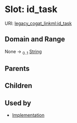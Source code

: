 
# Slot: id_task



URI: [legacy_cogat_linkml:id_task](https://w3id.org/rwblair/legacy-cogat-linkml/id_task)


## Domain and Range

None &#8594;  <sub>0..1</sub> [String](types/String.md)

## Parents


## Children


## Used by

 * [Implementation](Implementation.md)
